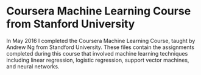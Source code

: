 # Coursera Machine Learning Course from Stanford University 
In May 2016 I completed the Coursera Machine Learning Course, taught by Andrew Ng from Standford University. These files contain the assignments completed during this course that involved machine learning techniques including linear regression, logistic regression, support vector machines, and neural networks. 

